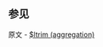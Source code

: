 ## 参见

原文 - [$ltrim (aggregation)]( https://docs.mongodb.com/manual/reference/operator/aggregation/ltrim/ )

